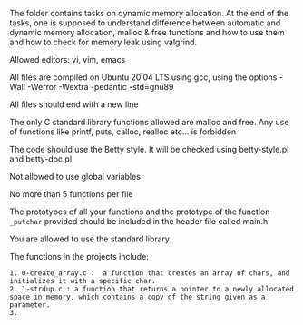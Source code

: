The folder contains tasks on dynamic memory allocation. At the end of the tasks, one is supposed to understand difference between automatic and dynamic memory allocation, malloc & free functions and how to use them and how to check for memory leak using valgrind.

Allowed editors: vi, vim, emacs

All files are compiled on Ubuntu 20.04 LTS using gcc, using the options -Wall -Werror -Wextra -pedantic -std=gnu89

All files should end with a new line

The only C standard library functions allowed are malloc and free. Any use of functions like printf, puts, calloc, realloc etc… is forbidden

The code should use the Betty style. It will be checked using betty-style.pl and betty-doc.pl

Not allowed to use global variables

No more than 5 functions per file

The prototypes of all your functions and the prototype of the function `_putchar` provided should be included in the header file called main.h

You are allowed to use the standard library

The functions in the projects include:

	1. 0-create_array.c :  a function that creates an array of chars, and initializes it with a specific char.
	2. 1-strdup.c : a function that returns a pointer to a newly allocated space in memory, which contains a copy of the string given as a parameter.
	3. 
